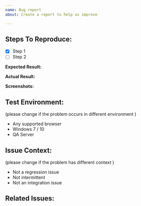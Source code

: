 ```yaml
---
name: Bug report
about: Create a report to help us improve

---
```


## Steps To Reproduce:
- [x] Step 1
- [ ] Step 2

**Expected Result:**

**Actual Result:**

**Screenshots:**

## Test Environment:
(please change if the problem occurs in different environment )
* Any supported browser
* Windows 7 / 10
* QA Server

## Issue Context:
(please change if the problem has different context )
* Not a regression issue
* Not intermittent
* Not an integration issue

## Related Issues:
